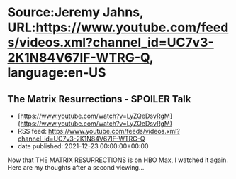 # Source:Jeremy Jahns, URL:https://www.youtube.com/feeds/videos.xml?channel_id=UC7v3-2K1N84V67IF-WTRG-Q, language:en-US

## The Matrix Resurrections - SPOILER Talk
 - [https://www.youtube.com/watch?v=LyZQeDsvRgM](https://www.youtube.com/watch?v=LyZQeDsvRgM)
 - RSS feed: https://www.youtube.com/feeds/videos.xml?channel_id=UC7v3-2K1N84V67IF-WTRG-Q
 - date published: 2021-12-23 00:00:00+00:00

Now that THE MATRIX RESURRECTIONS is on HBO Max, I watched it again. Here are my thoughts after a second viewing...

